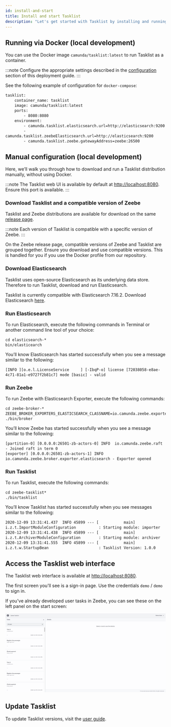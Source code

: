 ```yaml
---
id: install-and-start
title: Install and start Tasklist
description: "Let's get started with Tasklist by installing and running with these simple methods."
---
```


## Running via Docker (local development)

You can use the Docker image `camunda/tasklist:latest` to run Tasklist as a container.

:::note
Configure the appropriate settings described in the [configuration](../configuration) section of this deployment guide.
:::

See the following example of configuration for `docker-compose`:

```
tasklist:
    container_name: tasklist
    image: camunda/tasklist:latest
    ports:
        - 8080:8080
    environment:
        - camunda.tasklist.elasticsearch.url=http://elasticsearch:9200
        - camunda.tasklist.zeebeElasticsearch.url=http://elasticsearch:9200
        - camunda.tasklist.zeebe.gatewayAddress=zeebe:26500
```

## Manual configuration (local development)

Here, we’ll walk you through how to download and run a Tasklist distribution manually, without using Docker.

:::note
The Tasklist web UI is available by default at [http://localhost:8080](http://localhost:8080). Ensure this port is available.
:::

### Download Tasklist and a compatible version of Zeebe

Tasklist and Zeebe distributions are available for download on the same [release page](https://github.com/camunda-cloud/zeebe/releases).

:::note
Each version of Tasklist is compatible with a specific version of Zeebe.
:::

On the Zeebe release page, compatible versions of Zeebe and Tasklist are grouped together. Ensure you download and use compatible versions. This is handled for you if you use the Docker profile from our repository.

### Download Elasticsearch

Tasklist uses open-source Elasticsearch as its underlying data store. Therefore to run Tasklist, download and run Elasticsearch.

Tasklist is currently compatible with Elasticsearch 7.16.2. Download Elasticsearch [here](https://www.elastic.co/downloads/past-releases/elasticsearch-7-16-2).

### Run Elasticsearch

To run Elasticsearch, execute the following commands in Terminal or another command line tool of your choice:

```
cd elasticsearch-*
bin/elasticearch
```

You’ll know Elasticsearch has started successfully when you see a message similar to the following:

```
[INFO ][o.e.l.LicenseService     ] [-IbqP-o] license [72038058-e8ae-4c71-81a1-e9727f2b81c7] mode [basic] - valid
```

### Run Zeebe

To run Zeebe with Elasticsearch Exporter, execute the following commands:

```
cd zeebe-broker-*
ZEEBE_BROKER_EXPORTERS_ELASTICSEARCH_CLASSNAME=io.camunda.zeebe.exporter.ElasticsearchExporter ./bin/broker
```

You’ll know Zeebe has started successfully when you see a message similar to the following:

```
[partition-0] [0.0.0.0:26501-zb-actors-0] INFO  io.camunda.zeebe.raft - Joined raft in term 0
[exporter] [0.0.0.0:26501-zb-actors-1] INFO  io.camunda.zeebe.broker.exporter.elasticsearch - Exporter opened
```

### Run Tasklist

To run Tasklist, execute the following commands:

```
cd zeebe-tasklist*
./bin/tasklist
```

You’ll know Tasklist has started successfully when you see messages similar to the following:

```
2020-12-09 13:31:41.437  INFO 45899 --- [           main] i.z.t.ImportModuleConfiguration          : Starting module: importer
2020-12-09 13:31:41.438  INFO 45899 --- [           main] i.z.t.ArchiverModuleConfiguration        : Starting module: archiver
2020-12-09 13:31:41.555  INFO 45899 --- [           main] i.z.t.w.StartupBean                      : Tasklist Version: 1.0.0
```

## Access the Tasklist web interface

The Tasklist web interface is available at [http://localhost:8080](http://localhost:8080).

The first screen you'll see is a sign-in page. Use the credentials `demo` / `demo` to sign in.

If you've already developed user tasks in Zeebe, you can see these on the left panel on the start screen:

![tasklist-start-screen](img/tasklist-start-screen_light.png)

## Update Tasklist

To update Tasklist versions, visit the [user guide](../../components/tasklist/userguide/updating-tasklist.md).
